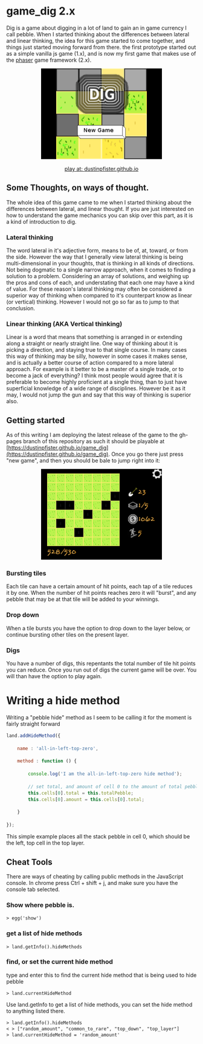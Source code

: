 # game_dig 2.x

Dig is a game about digging in a lot of land to gain an in game currency I call pebble. When I started thinking about the differences between lateral and linear thinking, the idea for this game started to come together, and things just started moving forward from there. the first prototype started out as a simple vanilla js game (1.x), and is now my first game that makes use of the [phaser](https://phaser.io/) game framework (2.x).

<div align="center">
<a href="https://dustinpfister.github.io/game_dig">
<img width="320" height="240" src="./screenshots/title_2_11_7.png">
<p>play at: <a href="https://dustinpfister.github.io/game_dig">dustinpfister.github.io</a></p>
</div>

## Some Thoughts, on ways of thought.

The whole idea of this game came to me when I started thinking about the differences between lateral, and linear thought. If you are just interested on how to understand the game mechanics you can skip over this part, as it is a kind of introduction to dig.

### Lateral thinking

The word lateral in it's adjective form, means to be of, at, toward, or from the side. However the way that I generally view lateral thinking is being multi-dimensional in your thoughts, that is thinking in all kinds of directions. Not being dogmatic to a single narrow approach, when it comes to finding a solution to a problem. Considering an array of solutions, and weighing up the pros and cons of each, and understating that each one may have a kind of value. For these reason's lateral thinking may often be considered a superior way of thinking when compared to it's counterpart know as linear (or vertical) thinking. However I would not go so far as to jump to that conclusion.

### Linear thinking (AKA Vertical thinking)

Linear is a word that means that something is arranged in or extending along a straight or nearly straight line. One way of thinking about it is picking a direction, and staying true to that single course. In many cases this way of thinking may be silly, however in some cases it makes sense, and is actually a better course of action compared to a more lateral approach. For example is it better to be a master of a single trade, or to become a jack of everything? I think most people would agree that it is preferable to become highly proficient at a single thing, than to just have superficial knowledge of a wide range of disciplines. However be it as it may, I would not jump the gun and say that this way of thinking is superior also.



## Getting started

As of this writing I am deploying the latest release of the game to the gh-pages branch of this repository as such it should be playable at [https://dustinpfister.github.io/game_dig](https://dustinpfister.github.io/game_dig). Once you go there just press "new game", and then you should be bale to jump right into it:

<div align="center">
<img width="320" height="240" src="./screenshots/game_run_2_11_7.png">
</div>

### Bursting tiles

Each tile can have a certain amount of hit points, each tap of a tile reduces it by one. When the number of hit points reaches zero it will "burst", and any pebble that may be at that tile will be added to your winnings.

### Drop down

When a tile bursts you have the option to drop down to the layer below, or continue bursting other tiles on the present layer.

### Digs

You have a number of digs, this repentants the total number of tile hit points you can reduce. Once you run out of digs the current game will be over. You will than have the option to play again.



# Writing a hide method

Writing a "pebble hide" method as I seem to be calling it for the moment is fairly straight forward

```js
land.addHideMethod({

    name : 'all-in-left-top-zero',

    method : function () {

        console.log('I am the all-in-left-top-zero hide method');

        // set total, and amount of cell 0 to the amount of total pebble for the stack
        this.cells[0].total = this.totalPebble;
        this.cells[0].amount = this.cells[0].total;

    }

});
```

This simple example places all the stack pebble in cell 0, which should be the left, top cell in the top layer.



## Cheat Tools

There are ways of cheating by calling public methods in the JavaScript console. In chrome press Ctrl + shift + j, and make sure you have the console tab selected.

### Show where pebble is.

```
> egg('show')
```

### get a list of hide methods
```
> land.getInfo().hideMethods
```

### find, or set the current hide method

type and enter this to find the current hide method that is being used to hide pebble
```
> land.currentHideMethod
```

Use land.getInfo to get a list of hide methods, you can set the hide method to anything listed there.

```
> land.getInfo().hideMethods
< > ["random_amount", "common_to_rare", "top_down", "top_layer"]
> land.currentHideMethod = 'random_amount'
```